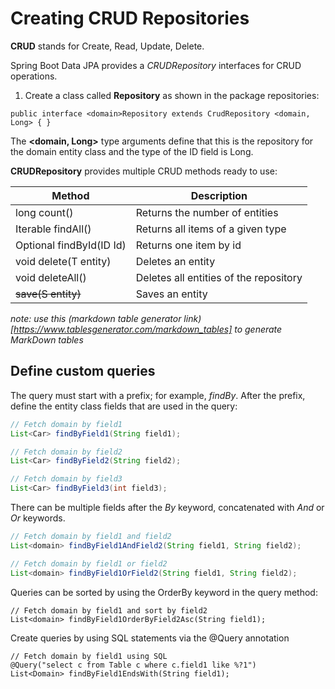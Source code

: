# Creating CRUD Repositories

__CRUD__ stands for Create, Read, Update, Delete.

Spring Boot Data JPA provides a _CRUDRepository_ interfaces for CRUD operations.

1. Create a class called __<domain>Repository__ as shown in the package repositories:

```
public interface <domain>Repository extends CrudRepository <domain, Long> { } 
```

The __<domain, Long>__ type arguments define that this is the repository for the domain entity class and the type of the ID field is Long.

__CRUDRepository__ provides multiple CRUD methods ready to use:

| Method                       | Description                            |
|------------------------------|----------------------------------------|
| long count()                 | Returns the number of entities         |
| Iterable<T> findAll()        | Returns all items of a given type      |
| Optional<T> findById(ID Id)  | Returns one item by id                 |
| void delete(T entity)        | Deletes an entity                      |
| void deleteAll()             | Deletes all entities of the repository |
| <S extends T> save(S entity) | Saves an entity                        |

_note: use this (markdown table generator link)[https://www.tablesgenerator.com/markdown_tables] to generate MarkDown tables_ 


## Define custom queries

The query must start with a prefix; for example, _findBy_. After the prefix, define the entity class fields that are used in the query:

```java
// Fetch domain by field1
List<Car> findByField1(String field1);

// Fetch domain by field2
List<Car> findByField2(String field2);

// Fetch domain by field3
List<Car> findByField3(int field3);
```

There can be multiple fields after the _By_ keyword, concatenated with _And_ or _Or_ keywords.

```java
// Fetch domain by field1 and field2
List<domain> findByField1AndField2(String field1, String field2);

// Fetch domain by field1 or field2
List<domain> findByField1OrField2(String field1, String field2); 
```

Queries can be sorted by using the OrderBy keyword in the query method:

```
// Fetch domain by field1 and sort by field2
List<domain> findByField1OrderByField2Asc(String field1);
```

Create queries by using SQL statements via the @Query annotation

```
// Fetch domain by field1 using SQL
@Query("select c from Table c where c.field1 like %?1")
List<Domain> findByField1EndsWith(String field1);
```
